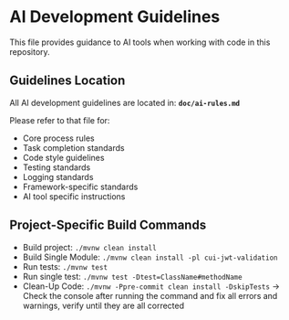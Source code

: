 # AI Development Guidelines

This file provides guidance to AI tools when working with code in this repository.

## Guidelines Location

All AI development guidelines are located in: **`doc/ai-rules.md`**

Please refer to that file for:
- Core process rules
- Task completion standards  
- Code style guidelines
- Testing standards
- Logging standards
- Framework-specific standards
- AI tool specific instructions

## Project-Specific Build Commands

- Build project: `./mvnw clean install`
- Build Single Module: `./mvnw clean install -pl cui-jwt-validation`
- Run tests: `./mvnw test`
- Run single test: `./mvnw test -Dtest=ClassName#methodName`
- Clean-Up Code: `./mvnw -Ppre-commit clean install -DskipTests` -> Check the console after running the command and fix all errors and warnings, verify until they are all corrected